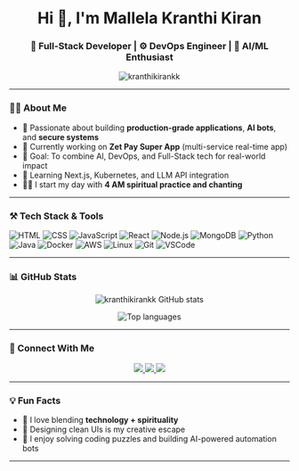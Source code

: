 <h1 align="center">Hi 👋, I'm Mallela Kranthi Kiran</h1>
<h3 align="center">🚀 Full-Stack Developer | ⚙️ DevOps Engineer | 🤖 AI/ML Enthusiast</h3>

<p align="center">
  <img src="https://komarev.com/ghpvc/?username=kranthikirankk&label=Profile%20views&color=0e75b6&style=flat" alt="kranthikirankk" />
</p>

---

### 🧑‍💻 About Me

- 🌟 Passionate about building **production-grade applications**, **AI bots**, and **secure systems**
- 🔭 Currently working on **Zet Pay Super App** (multi-service real-time app)
- 🎯 Goal: To combine AI, DevOps, and Full-Stack tech for real-world impact
- 🌱 Learning Next.js, Kubernetes, and LLM API integration
- 🧘‍♂️ I start my day with **4 AM spiritual practice and chanting**

---

### ⚒️ Tech Stack & Tools

![HTML](https://img.shields.io/badge/-HTML5-E34F26?style=flat-square&logo=html5&logoColor=white)
![CSS](https://img.shields.io/badge/-CSS3-1572B6?style=flat-square&logo=css3)
![JavaScript](https://img.shields.io/badge/-JavaScript-F7DF1E?style=flat-square&logo=javascript&logoColor=black)
![React](https://img.shields.io/badge/-React-61DAFB?style=flat-square&logo=react)
![Node.js](https://img.shields.io/badge/-Node.js-339933?style=flat-square&logo=node.js&logoColor=white)
![MongoDB](https://img.shields.io/badge/-MongoDB-4EA94B?style=flat-square&logo=mongodb&logoColor=white)
![Python](https://img.shields.io/badge/-Python-3776AB?style=flat-square&logo=python&logoColor=white)
![Java](https://img.shields.io/badge/-Java-007396?style=flat-square&logo=java&logoColor=white)
![Docker](https://img.shields.io/badge/-Docker-2496ED?style=flat-square&logo=docker&logoColor=white)
![AWS](https://img.shields.io/badge/-AWS-232F3E?style=flat-square&logo=amazonaws)
![Linux](https://img.shields.io/badge/-Linux-FCC624?style=flat-square&logo=linux&logoColor=black)
![Git](https://img.shields.io/badge/-Git-F05032?style=flat-square&logo=git&logoColor=white)
![VSCode](https://img.shields.io/badge/-VSCode-007ACC?style=flat-square&logo=visual-studio-code)

---

### 📊 GitHub Stats

<p align="center">
  <img src="https://github-readme-stats.vercel.app/api?username=kranthikirankk&show_icons=true&theme=radical" alt="kranthikirankk GitHub stats" />
</p>

<p align="center">
  <img src="https://github-readme-stats.vercel.app/api/top-langs/?username=kranthikirankk&layout=compact&theme=radical" alt="Top languages" />
</p>

---

### 🔗 Connect With Me

<p align="center">
  <a href="https://linkedin.com/in/your-linkedin" target="_blank">
    <img src="https://img.shields.io/badge/LinkedIn-blue?style=for-the-badge&logo=linkedin" />
  </a>
  <a href="mailto:your.email@gmail.com">
    <img src="https://img.shields.io/badge/Gmail-D14836?style=for-the-badge&logo=gmail&logoColor=white" />
  </a>
  <a href="https://your-portfolio.com" target="_blank">
    <img src="https://img.shields.io/badge/Portfolio-000000?style=for-the-badge&logo=vercel&logoColor=white" />
  </a>
</p>

---

### 💡 Fun Facts

- 🧠 I love blending **technology + spirituality**
- 🎨 Designing clean UIs is my creative escape
- 🧩 I enjoy solving coding puzzles and building AI-powered automation bots

---


